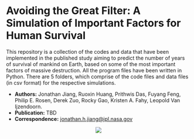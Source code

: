 # Avoiding the Great Filter: A Simulation of Important Factors for Human Survival
This repository is a collection of the codes and data that have been implemented in the published study aiming to predict the number of years of survival of mankind on Earth, based on some of the most important factors of massive destruction. All the program files have been written in Python. There are 5 folders, which comprise of the code files and data files (in csv format) for the respective simulations.  

- **Authors:** Jonathan Jiang, Ruoxin Huang, Prithwis Das, Fuyang Feng, Philip E. Rosen, Derek Zuo, Rocky Gao, Kristen A. Fahy, Leopold Van Ijzendoorn.
- **Publication:** TBD
- **Correspondence:** jonathan.h.jiang@jpl.nasa.gov
                                                                                                                                  
<p align="center">
  <img src="https://planetaryprotection.jpl.nasa.gov/resources/img/layout/logo_nasa_trio_black@2x.png">
</p>  
